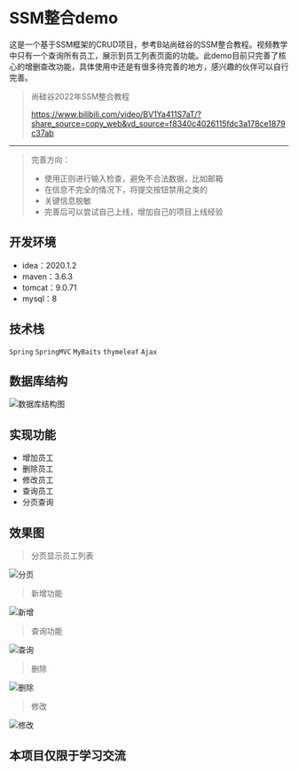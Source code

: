 # SSM整合demo

这是一个基于SSM框架的CRUD项目，参考B站尚硅谷的SSM整合教程。视频教学中只有一个查询所有员工，展示到员工列表页面的功能。此demo目前只完善了核心的增删查改功能，具体使用中还是有很多待完善的地方，感兴趣的伙伴可以自行完善。

> 尚硅谷2022年SSM整合教程
>
> https://www.bilibili.com/video/BV1Ya411S7aT/?share_source=copy_web&vd_source=f8340c4026115fdc3a178ce1879c37ab

---

> 完善方向：
>
> - 使用正则进行输入检查，避免不合法数据，比如邮箱
> - 在信息不完全的情况下，将提交按钮禁用之类的
> - 关键信息脱敏
> - 完善后可以尝试自己上线，增加自己的项目上线经验

## 开发环境

- idea：2020.1.2
- maven：3.6.3
- tomcat：9.0.71
- mysql：8



## 技术栈

`Spring` `SpringMVC` `MyBaits` `thymeleaf` `Ajax`



## 数据库结构

![数据库结构图](C:\Users\93988\Desktop\studynotes\SSM\ssmdemo\imgs\数据库结构图.png)



## 实现功能

- 增加员工
- 删除员工
- 修改员工
- 查询员工
- 分页查询



## 效果图

> 分页显示员工列表

![分页](C:\Users\93988\Desktop\studynotes\SSM\ssmdemo\imgs\分页.gif)



> 新增功能

![新增](C:\Users\93988\Desktop\studynotes\SSM\ssmdemo\imgs\添加.gif)



>查询功能

![查询](C:\Users\93988\Desktop\studynotes\SSM\ssmdemo\imgs\查询.gif)



> 删除

![删除](C:\Users\93988\Desktop\studynotes\SSM\ssmdemo\imgs\删除.gif)



> 修改

![修改](C:\Users\93988\Desktop\studynotes\SSM\ssmdemo\imgs\修改.gif)



## 本项目仅限于学习交流
